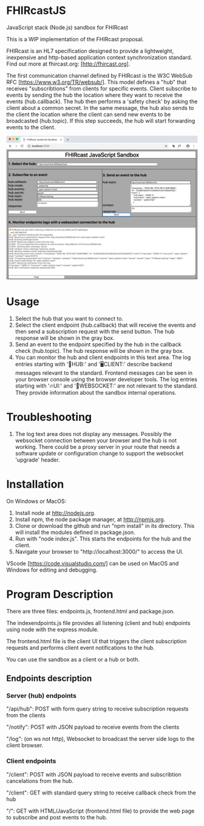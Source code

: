# FHIRcastJS
JavaScript stack (Node.js) sandbox for FHIRcast

This is a WIP implementation of the FHIRcast proposal. 

FHIRcast is an HL7 specification designed to provide a lightweight, inexpensive and http-based application context synchronization standard. Find out more at fhircast.org: [http://fhircast.org].

The first communication channel defined by FHIRcast is the W3C WebSub RFC [https://www.w3.org/TR/websub/].  This model defines a "hub" that receives "subscribtions" from clients for specific events.  Client subscribe to events by sending the hub the location where they want to receive the events (hub.callback). The hub then performs a 'safety check' by asking the client about a common secret. In the same message, the hub also sends to the client the location where the client can send new events to be broadcasted (hub.topic).  If this step succeeds, the hub will start forwarding events to the client.

![frontend](frontend.png)

# Usage
1. Select the hub that you want to connect to.
2. Select the client endpoint (hub.callback) that will receive the events and then send a subscription request with the send button.  The hub response will be shown in the gray box.
3. Send an event to the endpoint specified by the hub in the callback check (hub.topic). The hub response will be shown in the gray box.
4. You can monitor the hub and client endpoints in this text area. The log entries starting with '📡HUB:' and '🖥️CLIENT:' describe backend messages relevant to the standard.  Frontend messages can be seen in your browser console using the browser developer tools. The log entries starting with '🔥UI:' and '🚀WEBSOCKET:' are not relevant to the standard.  They provide information about the sandbox internal operations.
   
# Troubleshooting
1. The log text area does not display any messages.  Possibly the websocket connection between your browser and the hub is not working.  There could be a proxy server in your route that needs a software update or configuration change to support the websocket 'upgrade' header.  


Installation
========================================
On Windows or MacOS:
1. Install node at http://nodejs.org.
2. Install npm, the node package manager, at http://npmjs.org.
3. Clone or download the github and run "npm install" in its directory.  This will install the modules defined in package.json.
4. Run with "node index.js".  This starts the endpoints for the hub and the client.
5. Navigate your browser to "http://localhost:3000/" to access the UI.


VScode [https://code.visualstudio.com/] can be used on MacOS and Windows for editing and debugging.

# Program Description

There are three files:  endpoints.js, frontend.html and package.json.

The indexendpoints.js file provides all listening (client and hub) endpoints using node with the express module.  

The frontend.html file is the client UI that triggers the client subscription requests and performs client event notifications to the hub.

You can use the sandbox as a client or a hub or both.

## Endpoints description
### Server (hub) endpoints

"/api/hub": POST with form query string to receive subscription requests from the clients
 
 
 "/notify": POST with JSON payload to receive events from the clients 


"/log": (on ws not http), Websocket to broadcast the server side logs to the client browser.

### Client endpoints

"/client": POST with JSON payload to receive events and subscribtion cancelations from the hub.


"/client": GET with standard query string to receive callback check from the hub 

"/": GET with HTML/JavaScript (frontend.html file) to provide the web page to subscribe and post events to the hub.




